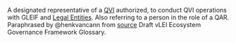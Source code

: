 A designated representative of a [QVI](QVI) authorized, to conduct QVI operations with GLEIF and [Legal Entities](legal-entity). Also referring to a person in the role of a QAR.  
Paraphrased by @henkvancann from [source](https://www.gleif.org/vlei/introducing-the-vlei-ecosystem-governance-framework/2022-02-07_verifiable-lei-vlei-ecosystem-governance-framework-glossary-draft-publication_v0.9-draft.pdf) Draft vLEI Ecosystem Governance Framework Glossary.